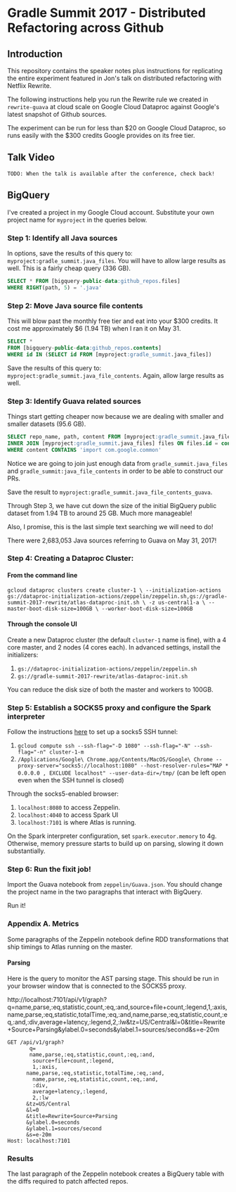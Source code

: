 # Gradle Summit 2017 - Distributed Refactoring across Github

## Introduction

This repository contains the speaker notes plus instructions for replicating the
entire experiment featured in Jon's talk on distributed refactoring with Netflix Rewrite.

The following instructions help you run the Rewrite rule we created in `rewrite-guava` at
cloud scale on Google Cloud Dataproc against Google's latest snapshot of Github sources.

The experiment can be run for less than $20 on Google Cloud Dataproc, so runs easily with
the $300 credits Google provides on its free tier.

## Talk Video

`TODO: When the talk is available after the conference, check back!`

## BigQuery

I've created a project in my Google Cloud account.
Substitute your own project name for `myproject` in the queries below.

### Step 1: Identify all Java sources

In options, save the results of this query to: `myproject:gradle_summit.java_files`.
You will have to allow large results as well. This is a fairly cheap query (336 GB).

```sql
SELECT * FROM [bigquery-public-data:github_repos.files]
WHERE RIGHT(path, 5) = '.java'
```

### Step 2: Move Java source file contents

This will blow past the monthly free tier and eat into your $300 credits.
It cost me approximately $6 (1.94 TB) when I ran it on May 31.

```sql
SELECT *
FROM [bigquery-public-data:github_repos.contents]
WHERE id IN (SELECT id FROM [myproject:gradle_summit.java_files])
```

Save the results of this query to: `myproject:gradle_summit.java_file_contents`.
Again, allow large results as well.

### Step 3: Identify Guava related sources

Things start getting cheaper now because we are dealing with smaller and smaller datasets
(95.6 GB).

```sql
SELECT repo_name, path, content FROM [myproject:gradle_summit.java_file_contents] contents
INNER JOIN [myproject:gradle_summit.java_files] files ON files.id = contents.id
WHERE content CONTAINS 'import com.google.common'
```

Notice we are going to join just enough data from `gradle_summit.java_files`
and `gradle_summit:java_file_contents` in order to be able to construct our PRs.

Save the result to `myproject:gradle_summit.java_file_contents_guava`.

Through Step 3, we have cut down the size of the initial BigQuery public dataset
from 1.94 TB to around 25 GB. Much more manageable!

Also, I promise, this is the last simple text searching we will need to do!

There were 2,683,053 Java sources referring to Guava on May 31, 2017!

### Step 4: Creating a Dataproc Cluster:

#### From the command line

`gcloud dataproc clusters create cluster-1 \
  --initialization-actions gs://dataproc-initialization-actions/zeppelin/zeppelin.sh,gs://gradle-summit-2017-rewrite/atlas-dataproc-init.sh \
  -z us-central1-a \
  --master-boot-disk-size=100GB \
  --worker-boot-disk-size=100GB`

#### Through the console UI

Create a new Dataproc cluster (the default `cluster-1` name is fine), with a 4 core master, and 2 nodes (4 cores each). In advanced settings, install the initializers:

1) `gs://dataproc-initialization-actions/zeppelin/zeppelin.sh`
2) `gs://gradle-summit-2017-rewrite/atlas-dataproc-init.sh`

You can reduce the disk size of both the master and workers to 100GB.

### Step 5: Establish a SOCKS5 proxy and configure the Spark interpreter

Follow the instructions [here](https://cloud.google.com/dataproc/docs/concepts/cluster-web-interfaces) to set up a socks5 SSH tunnel:

1) `gcloud compute ssh --ssh-flag="-D 1080" --ssh-flag="-N" --ssh-flag="-n" cluster-1-m`
2) `/Applications/Google\ Chrome.app/Contents/MacOS/Google\ Chrome --proxy-server="socks5://localhost:1080" --host-resolver-rules="MAP * 0.0.0.0 , EXCLUDE localhost" --user-data-dir=/tmp/` (can be left open even when the SSH tunnel is closed)

Through the socks5-enabled browser:
1) `localhost:8080` to access Zeppelin.
2) `localhost:4040` to access Spark UI
3) `localhost:7101` is where Atlas is running.

On the Spark interpreter configuration, set `spark.executor.memory` to 4g. Otherwise,
memory pressure starts to build up on parsing, slowing it down substantially.

### Step 6: Run the fixit job!

Import the Guava notebook from `zeppelin/Guava.json`. You should change the project name
in the two paragraphs that interact with BigQuery.

Run it!

### Appendix A. Metrics

Some paragraphs of the Zeppelin notebook define RDD transformations that ship timings to Atlas running on the master.

#### Parsing

Here is the query to monitor the AST parsing stage. This should be run in your browser
window that is connected to the SOCKS5 proxy.

http://localhost:7101/api/v1/graph?q=name,parse,:eq,statistic,count,:eq,:and,source+file+count,:legend,1,:axis,name,parse,:eq,statistic,totalTime,:eq,:and,name,parse,:eq,statistic,count,:eq,:and,:div,average+latency,:legend,2,:lw&tz=US/Central&l=0&title=Rewrite+Source+Parsing&ylabel.0=seconds&ylabel.1=sources/second&s=e-20m

```http
GET /api/v1/graph?
       q=
       name,parse,:eq,statistic,count,:eq,:and,
        source+file+count,:legend,
        1,:axis,
      name,parse,:eq,statistic,totalTime,:eq,:and,
        name,parse,:eq,statistic,count,:eq,:and,
        :div,
        average+latency,:legend,
        2,:lw
      &tz=US/Central
      &l=0
      &title=Rewrite+Source+Parsing
      &ylabel.0=seconds
      &ylabel.1=sources/second
      &s=e-20m
Host: localhost:7101
```

### Results

The last paragraph of the Zeppelin notebook creates a BigQuery table with the diffs
required to patch affected repos.
